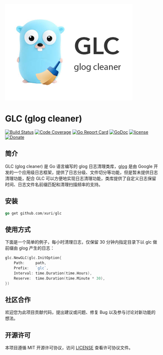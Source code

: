 ![GLC (glog cleaner)](./glc.png "GLC (glog cleaner)")

# GLC (glog cleaner)

[![Build Status](https://travis-ci.org/xuri/glc.svg?branch=master)](https://travis-ci.org/xuri/glc)
[![Code Coverage](https://codecov.io/gh/xuri/glc/branch/master/graph/badge.svg)](https://codecov.io/gh/xuri/glc)
[![Go Report Card](https://goreportcard.com/badge/github.com/xuri/glc)](https://goreportcard.com/report/github.com/xuri/glc)
[![GoDoc](https://godoc.org/github.com/xuri/glc?status.svg)](https://godoc.org/github.com/xuri/glc)
[![license](https://img.shields.io/github/license/mashape/apistatus.svg?maxAge=2592000)](https://github.com/xuri/glc/blob/master/LICENSE)
[![Donate](https://img.shields.io/badge/Donate-PayPal-green.svg)](https://www.paypal.me/xuri)

## 简介

GLC (glog cleaner) 是 Go 语言编写的 glog 日志清理类库，[glog](https://github.com/golang/glog) 是由 Google 开发的一个应用级日志框架，提供了日志分级、文件切分等功能，但是暂未提供日志清理功能，配合 GLC 可以方便地实现日志清理功能，类库提供了自定义日志保留时间、日志文件名前缀匹配和清理扫描频率的支持。

## 安装

```go
go get github.com/xuri/glc
```

## 使用方式

下面是一个简单的例子，每小时清理日志，仅保留 30 分钟内指定目录下以 glc 做前缀由 glog 产生的日志：

```go
glc.NewGLC(glc.InitOption{
	Path:     path,
	Prefix:   `glc`,
	Interval: time.Duration(time.Hours),
	Reserve:  time.Duration(time.Minute * 30),
})
```

## 社区合作

欢迎您为此项目贡献代码，提出建议或问题、修复 Bug 以及参与讨论对新功能的想法。

## 开源许可

本项目遵循 MIT 开源许可协议，访问 [LICENSE](https://github.com/xuri/glc/blob/master/LICENSE) 查看许可协议文件。